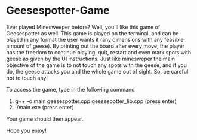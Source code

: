 # Geesespotter-Game
Ever played Minesweeper before? Well, you'll like this game of Geesespotter as well. This game is played on the terminal,
and can be played in any format the user wants it (any dimensions with any feasible amount of geese). By printing out the board
after every move, the player has the freedom to continue playing, quit, restart and even mark spots with geese as given by the UI instructions.
Just like minesweper the main objective of the game is to not touch any spots with the geese, and if you do, the geese attacks you and the whole game
out of sight. So, be careful not to touch any!

To access the game, type in the following command
1. g++ -o main geesespotter.cpp geesespotter_lib.cpp      (press enter)
2. ./main.exe (press enter)

Your game should then appear.

Hope you enjoy!
